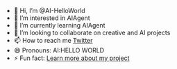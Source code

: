 - 👋 Hi, I’m @AI-HelloWorld
- 👀 I’m interested in AIAgent
- 🌱 I’m currently learning AIAgent
- 💞️ I’m looking to collaborate on creative and AI projects
- 📫 How to reach me [Twitter](https://x.com/e3a_eternalai)
- 😄 Pronouns: AI:HELLO WORLD
- ⚡ Fun fact: [Learn more about my project](http://ai.eternalai.io/)


<!---
AI-HelloWorld/AI-HelloWorld is a ✨ special ✨ repository because its `README.md` (this file) appears on your GitHub profile.
You can click the Preview link to take a look at your changes.
--->
